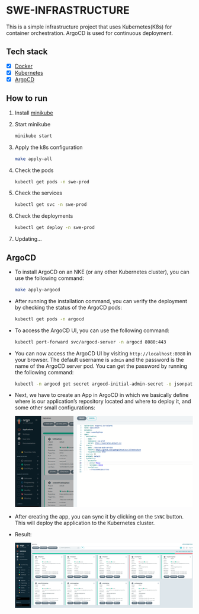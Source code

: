 # SWE-INFRASTRUCTURE

This is a simple infrastructure project that uses Kubernetes(K8s) for container orchestration. ArgoCD is used for
continuous deployment.

## Tech stack

- [x] [Docker](https://www.docker.com/)
- [x] [Kubernetes](https://kubernetes.io/)
- [x] [ArgoCD](https://argoproj.github.io/argo-cd/)

## How to run

1. Install [minikube](https://minikube.sigs.k8s.io/docs/start/)
2. Start minikube

    ```bash
    minikube start
    ```

3. Apply the k8s configuration

    ```bash
    make apply-all
    ```
4. Check the pods

    ```bash
    kubectl get pods -n swe-prod
    ```
5. Check the services

    ```bash
    kubectl get svc -n swe-prod
    ```
6. Check the deployments

    ```bash
    kubectl get deploy -n swe-prod
    ```
7. Updating...

## ArgoCD

- To install ArgoCD on an NKE (or any other Kubernetes cluster), you can use the following command:
  
  ```bash
  make apply-argocd
  ```
- After running the installation command, you can verify the deployment by checking the status of the ArgoCD pods:
  
   ```bash
   kubectl get pods -n argocd
   ```
- To access the ArgoCD UI, you can use the following command:
  
   ```bash
   kubectl port-forward svc/argocd-server -n argocd 8080:443
   ```
- You can now access the ArgoCD UI by visiting `http://localhost:8080` in your browser. The default username is `admin`
  and the password is the name of the ArgoCD server pod. You can get the password by running the following command:
  
   ```bash
   kubectl -n argocd get secret argocd-initial-admin-secret -o jsonpath="{.data.password}" | base64 -d
   ```
- Next, we have to create an App in ArgoCD in which we basically define where is our application’s repository located
  and where to deploy it, and some other small configurations:
  
  ![](assets/argocd-create-app.png)
- After creating the app, you can sync it by clicking on the `SYNC` button. This will deploy the application to the
  Kubernetes cluster.
- Result:
  
  ![](assets/argocd-swe.png)
